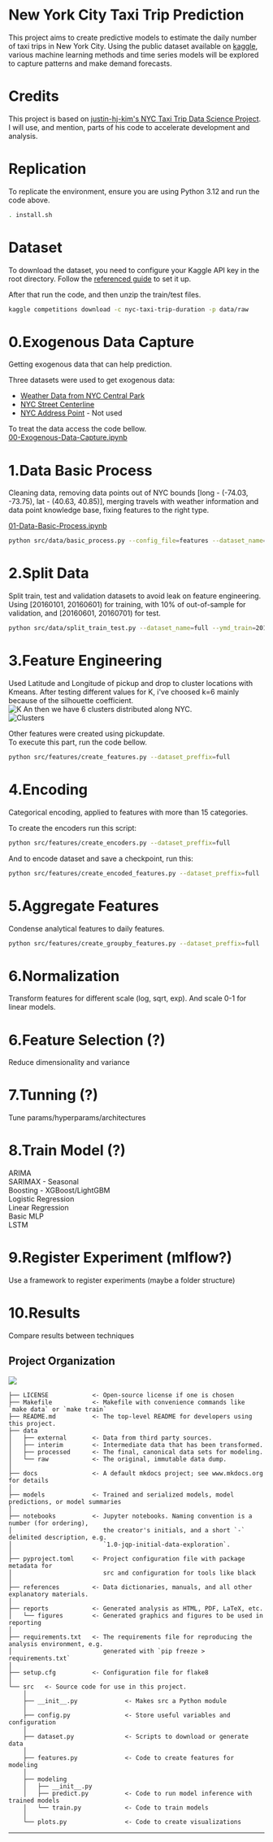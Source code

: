 # New York City Taxi Trip Prediction

This project aims to create predictive models to estimate the daily number of taxi trips in New York City. Using the public dataset available on [kaggle](https://www.kaggle.com/c/nyc-taxi-trip-duration), various machine learning methods and time series models will be explored to capture patterns and make demand forecasts.

# Credits
This project is based on [justin-hj-kim's NYC Taxi Trip Data Science Project](https://github.com/justin-hj-kim/NYCtaxi_data_science). I will use, and mention, parts of his code to accelerate development and analysis.

# Replication
To replicate the environment, ensure you are using Python 3.12 and run the code above.

``` bash
. install.sh
```

# Dataset
To download the dataset, you need to configure your Kaggle API key in the root directory. Follow the [referenced guide](https://www.kaggle.com/discussions/general/156610) to set it up.

After that run the code, and then unzip the train/test files.

```bash
kaggle competitions download -c nyc-taxi-trip-duration -p data/raw
```

# 0.Exogenous Data Capture
Getting exogenous data that can help prediction.  

Three datasets were used to get exogenous data:  
- [Weather Data from NYC Central Park](https://www.weather.gov/wrh/Climate?wfo=okx)  
- [NYC Street Centerline](https://data.cityofnewyork.us/City-Government/NYC-Street-Centerline-CSCL-/exjm-f27b)  
- [NYC Address Point](https://data.cityofnewyork.us/City-Government/NYC-Address-Points/g6pj-hd8k) - Not used

To treat the data access the code bellow.  
[00-Exogenous-Data-Capture.ipynb](notebooks/00-Exogenous-Data-Capture.ipynb)

# 1.Data Basic Process
Cleaning data, removing data points out of NYC bounds [long - (-74.03, -73.75), lat - (40.63, 40.85)], merging travels with weather information and data point knowledge base, fixing features to the right type.

[01-Data-Basic-Process.ipynb](notebooks/01-Data-Basic-Process.ipynb)

```bash
python src/data/basic_process.py --config_file=features --dataset_name=full
```

# 2.Split Data
Split train, test and validation datasets to avoid leak on feature engineering. Using [20160101, 20160601) for training, with 10% of out-of-sample for validation, and [20160601, 20160701) for test.

```bash
python src/data/split_train_test.py --dataset_name=full --ymd_train=20160101 --ymd_test=20160601
```

# 3.Feature Engineering
Used Latitude and Longitude of pickup and drop to cluster locations with Kmeans. After testing different values for K, i've choosed k=6 mainly because of the silhouette coefficient.  
![K](reports/figures/kmeans.png)
An then we have 6 clusters distributed along NYC.  
![Clusters](reports/figures/geographic_kmeans_clusters.png)

Other features were created using pickupdate.  
To execute this part, run the code bellow.  

```bash
python src/features/create_features.py --dataset_preffix=full
```

# 4.Encoding
Categorical encoding, applied  to features with more than 15 categories.  

To create the encoders run this script:  
```bash
python src/features/create_encoders.py --dataset_preffix=full
```

And to encode dataset and save a checkpoint, run this:  
```bash
python src/features/create_encoded_features.py --dataset_preffix=full
```

# 5.Aggregate Features
Condense analytical features to daily features.  


```bash
python src/features/create_groupby_features.py --dataset_preffix=full
```

# 6.Normalization
Transform features for different scale (log, sqrt, exp). And scale 0-1 for linear models.  

# 6.Feature Selection (?)
Reduce dimensionality and variance


# 7.Tunning (?)
Tune params/hyperparams/architectures

# 8.Train Model (?)
ARIMA  
SARIMAX - Seasonal  
Boosting - XGBoost/LightGBM  
Logistic Regression  
Linear Regression  
Basic MLP  
LSTM  

# 9.Register Experiment (mlflow?)
Use a framework to register experiments (maybe a folder structure)

# 10.Results
Compare results between techniques


## Project Organization

<a target="_blank" href="https://cookiecutter-data-science.drivendata.org/">
    <img src="https://img.shields.io/badge/CCDS-Project%20template-328F97?logo=cookiecutter" />
</a>



```
├── LICENSE            <- Open-source license if one is chosen
├── Makefile           <- Makefile with convenience commands like `make data` or `make train`
├── README.md          <- The top-level README for developers using this project.
├── data
│   ├── external       <- Data from third party sources.
│   ├── interim        <- Intermediate data that has been transformed.
│   ├── processed      <- The final, canonical data sets for modeling.
│   └── raw            <- The original, immutable data dump.
│
├── docs               <- A default mkdocs project; see www.mkdocs.org for details
│
├── models             <- Trained and serialized models, model predictions, or model summaries
│
├── notebooks          <- Jupyter notebooks. Naming convention is a number (for ordering),
│                         the creator's initials, and a short `-` delimited description, e.g.
│                         `1.0-jqp-initial-data-exploration`.
│
├── pyproject.toml     <- Project configuration file with package metadata for 
│                         src and configuration for tools like black
│
├── references         <- Data dictionaries, manuals, and all other explanatory materials.
│
├── reports            <- Generated analysis as HTML, PDF, LaTeX, etc.
│   └── figures        <- Generated graphics and figures to be used in reporting
│
├── requirements.txt   <- The requirements file for reproducing the analysis environment, e.g.
│                         generated with `pip freeze > requirements.txt`
│
├── setup.cfg          <- Configuration file for flake8
│
└── src   <- Source code for use in this project.
    │
    ├── __init__.py             <- Makes src a Python module
    │
    ├── config.py               <- Store useful variables and configuration
    │
    ├── dataset.py              <- Scripts to download or generate data
    │
    ├── features.py             <- Code to create features for modeling
    │
    ├── modeling                
    │   ├── __init__.py 
    │   ├── predict.py          <- Code to run model inference with trained models          
    │   └── train.py            <- Code to train models
    │
    └── plots.py                <- Code to create visualizations
```

--------

